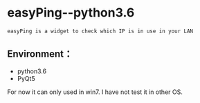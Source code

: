 # easyPing--python3.6
    easyPing is a widget to check which IP is in use in your LAN

## Environment：

   * python3.6
   * PyQt5
   
For now it can only used in win7. I have not test it in other OS.
